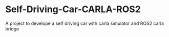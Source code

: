 # Self-Driving-Car-CARLA-ROS2
A project to develope a self driving car with carla simulator and ROS2 carla bridge
